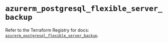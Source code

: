 # `azurerm_postgresql_flexible_server_backup`

Refer to the Terraform Registry for docs: [`azurerm_postgresql_flexible_server_backup`](https://registry.terraform.io/providers/hashicorp/azurerm/4.45.1/docs/resources/postgresql_flexible_server_backup).
